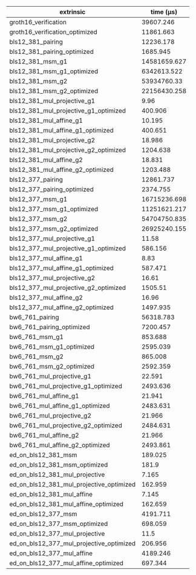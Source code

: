| extrinsic                                | time (µs)    |
| ---------------------------------------- | ------------ |
| groth16_verification                     | 39607.246    |
| groth16_verification_optimized           | 11861.663    |
| bls12_381_pairing                        | 12236.178    |
| bls12_381_pairing_optimized              | 1685.945     |
| bls12_381_msm_g1                         | 14581659.627 |
| bls12_381_msm_g1_optimized               | 6342613.522  |
| bls12_381_msm_g2                         | 53934760.33  |
| bls12_381_msm_g2_optimized               | 22156430.258 |
| bls12_381_mul_projective_g1              | 9.96         |
| bls12_381_mul_projective_g1_optimized    | 400.906      |
| bls12_381_mul_affine_g1                  | 10.195       |
| bls12_381_mul_affine_g1_optimized        | 400.651      |
| bls12_381_mul_projective_g2              | 18.986       |
| bls12_381_mul_projective_g2_optimized    | 1204.638     |
| bls12_381_mul_affine_g2                  | 18.831       |
| bls12_381_mul_affine_g2_optimized        | 1203.488     |
| bls12_377_pairing                        | 12861.737    |
| bls12_377_pairing_optimized              | 2374.755     |
| bls12_377_msm_g1                         | 16715236.698 |
| bls12_377_msm_g1_optimized               | 11251621.217 |
| bls12_377_msm_g2                         | 54704750.835 |
| bls12_377_msm_g2_optimized               | 26925240.155 |
| bls12_377_mul_projective_g1              | 11.58        |
| bls12_377_mul_projective_g1_optimized    | 586.156      |
| bls12_377_mul_affine_g1                  | 8.83         |
| bls12_377_mul_affine_g1_optimized        | 587.471      |
| bls12_377_mul_projective_g2              | 16.61        |
| bls12_377_mul_projective_g2_optimized    | 1505.51      |
| bls12_377_mul_affine_g2                  | 16.96        |
| bls12_377_mul_affine_g2_optimized        | 1497.935     |
| bw6_761_pairing                          | 56318.783    |
| bw6_761_pairing_optimized                | 7200.457     |
| bw6_761_msm_g1                           | 853.688      |
| bw6_761_msm_g1_optimized                 | 2595.039     |
| bw6_761_msm_g2                           | 865.008      |
| bw6_761_msm_g2_optimized                 | 2592.359     |
| bw6_761_mul_projective_g1                | 22.591       |
| bw6_761_mul_projective_g1_optimized      | 2493.636     |
| bw6_761_mul_affine_g1                    | 21.941       |
| bw6_761_mul_affine_g1_optimized          | 2483.631     |
| bw6_761_mul_projective_g2                | 21.966       |
| bw6_761_mul_projective_g2_optimized      | 2484.631     |
| bw6_761_mul_affine_g2                    | 21.966       |
| bw6_761_mul_affine_g2_optimized          | 2493.861     |
| ed_on_bls12_381_msm                      | 189.025      |
| ed_on_bls12_381_msm_optimized            | 181.9        |
| ed_on_bls12_381_mul_projective           | 7.165        |
| ed_on_bls12_381_mul_projective_optimized | 162.959      |
| ed_on_bls12_381_mul_affine               | 7.145        |
| ed_on_bls12_381_mul_affine_optimized     | 162.659      |
| ed_on_bls12_377_msm                      | 4191.711     |
| ed_on_bls12_377_msm_optimized            | 698.059      |
| ed_on_bls12_377_mul_projective           | 11.5         |
| ed_on_bls12_377_mul_projective_optimized | 206.956      |
| ed_on_bls12_377_mul_affine               | 4189.246     |
| ed_on_bls12_377_mul_affine_optimized     | 697.344      |
